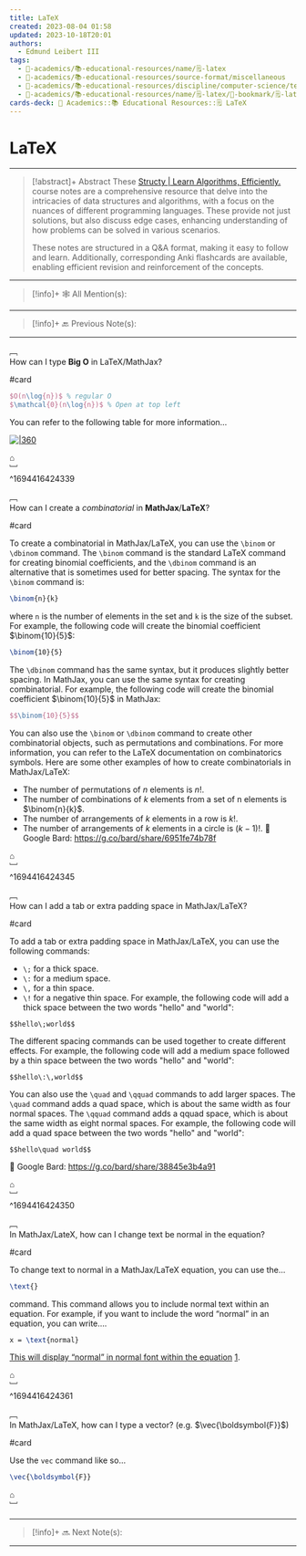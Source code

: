 ```yaml
---
title: LaTeX
created: 2023-08-04 01:58
updated: 2023-10-18T20:01
authors:
  - Edmund Leibert III
tags:
  - 🔴-academics/📚-educational-resources/name/🗒️-latex
  - 🔴-academics/📚-educational-resources/source-format/miscellaneous
  - 🔴-academics/📚-educational-resources/discipline/computer-science/technology/latex
  - 🔴-academics/📚-educational-resources/name/🗒️-latex/🔖-bookmark/🗒️-latex
cards-deck: 🔴 Academics::📚 Educational Resources::🗒️ LaTeX
---
```


# LaTeX

---

> [!abstract]+ Abstract 
> These [Structy | Learn Algorithms, Efficiently.](https://www.structy.net/) course notes are a comprehensive resource that delve into the intricacies of data structures and algorithms, with a focus on the nuances of different programming languages. These provide not just solutions, but also discuss edge cases, enhancing understanding of how problems can be solved in various scenarios. 
> 
> These notes are structured in a Q&A format, making it easy to follow and learn. Additionally, corresponding Anki flashcards are available, enabling efficient revision and reinforcement of the concepts.

---

> [!info]+ 🕸️ All Mention(s): 
> 

---

> [!info]+ 🔙 Previous Note(s):
> 

---

﹇<br>
How can I type **Big O** in LaTeX/MathJax? 

#card

```latex
$O(n\log{n})$ % regular O
$\mathcal{0}(n\log{n})$ % Open at top left
```

You can refer to the following table for more information…

[![|360](https://i0.wp.com/texblog.org/Wordpress/wp-content/uploads/2014/06/big-o-bachmann-landau-notations-latex1.png?w=839&ssl=1)](https://i0.wp.com/texblog.org/Wordpress/wp-content/uploads/2014/06/big-o-bachmann-landau-notations-latex1.png?w=839&ssl=1)

⌂
<br>﹈<br>^1694416424339



﹇<br>
How can I create a _combinatorial_ in **MathJax**/**LaTeX**?

#card 

To create a combinatorial in MathJax/LaTeX, you can use the `\binom` or `\dbinom` command. The `\binom` command is the standard LaTeX command for creating binomial coefficients, and the `\dbinom` command is an alternative that is sometimes used for better spacing.
The syntax for the `\binom` command is:
```latex
\binom{n}{k}
```
where `n` is the number of elements in the set and `k` is the size of the subset. For example, the following code will create the binomial coefficient $\binom{10}{5}$:
```latex
\binom{10}{5}
```
The `\dbinom` command has the same syntax, but it produces slightly better spacing.
In MathJax, you can use the same syntax for creating combinatorial. For example, the following code will create the binomial coefficient $\binom{10}{5}$ in MathJax:
```latex
$$\binom{10}{5}$$
```
You can also use the `\binom` or `\dbinom` command to create other combinatorial objects, such as permutations and combinations. For more information, you can refer to the LaTeX documentation on combinatorics symbols.
Here are some other examples of how to create combinatorials in MathJax/LaTeX:
- The number of permutations of $n$ elements is $n!$.
- The number of combinations of $k$ elements from a set of n elements is $\binom{n}{k}$.
- The number of arrangements of $k$ elements in a row is $k!$.
- The number of arrangements of $k$ elements in a circle is $(k−1)!$.
🤖 Google Bard: https://g.co/bard/share/6951fe74b78f

⌂
<br>﹈<br>^1694416424345



﹇<br>
How can I add a tab or extra padding space in MathJax/LaTeX?

#card 

To add a tab or extra padding space in MathJax/LaTeX, you can use the following commands:
- `\;` for a thick space.
- `\:` for a medium space.
- `\,` for a thin space.
- `\!` for a negative thin space.
For example, the following code will add a thick space between the two words "hello" and "world":
```
$$hello\;world$$
```
The different spacing commands can be used together to create different effects. For example, the following code will add a medium space followed by a thin space between the two words "hello" and "world":
```
$$hello\:\,world$$
```
You can also use the `\quad` and `\qquad` commands to add larger spaces. The `\quad` command adds a quad space, which is about the same width as four normal spaces. The `\qquad` command adds a qquad space, which is about the same width as eight normal spaces.
For example, the following code will add a quad space between the two words "hello" and "world":
```
$$hello\quad world$$
```
🤖 Google Bard: https://g.co/bard/share/38845e3b4a91

⌂
<br>﹈<br>^1694416424350



﹇<br>
In MathJax/LateX, how can I change text be normal in the equation?

#card 

To change text to normal in a MathJax/LaTeX equation, you can use the… 

```latex
\text{}
``` 

command. This command allows you to include normal text within an equation. For example, if you want to include the word “normal” in an equation, you can write…. 

```latex
x = \text{normal}
```

[This will display “normal” in normal font within the equation](https://tex.stackexchange.com/questions/39515/is-there-a-way-to-set-math-mode-font-non-italic) [1](https://tex.stackexchange.com/questions/39515/is-there-a-way-to-set-math-mode-font-non-italic).

⌂
<br>﹈<br>^1694416424361


﹇<br>
In MathJax/LaTeX, how can I type a vector? (e.g. $\vec{\boldsymbol{F}}$)

#card 

Use the `vec` command like so…

```latex
\vec{\boldsymbol{F}}
```

⌂
<br>﹈<br>


---

> [!info]+ 🔜 Next Note(s):
> 

---
